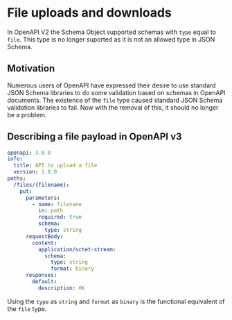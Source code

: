 # File uploads and downloads

In OpenAPI V2 the Schema Object supported schemas with `type` equal to `file`.  This type is no longer suported as it is not an allowed type in JSON Schema.

## Motivation

Numerous users of OpenAPI have expressed their desire to use standard JSON Schema libraries to do some validation based on schemas in OpenAPI documents.  The existence of the `file` type caused standard JSON Schema validation libraries to fail.  Now with the removal of this, it should no longer be a problem.

## Describing a file payload in OpenAPI v3

```yaml
openapi: 3.0.0
info:
  title: API to upload a file
  version: 1.0.0
paths:
  /files/{filename}:
    put:
      parameters:
        - name: filename
          in: path
          required: true
          schema:
            type: string
      requestBody:
        content:
          application/octet-stream:
            schema:
              type: string
              format: binary
      responses:
        default:
          description: OK
``` 

Using the `type` as `string` and `format` as `binary` is the functional equivalent of the `file` type. 
